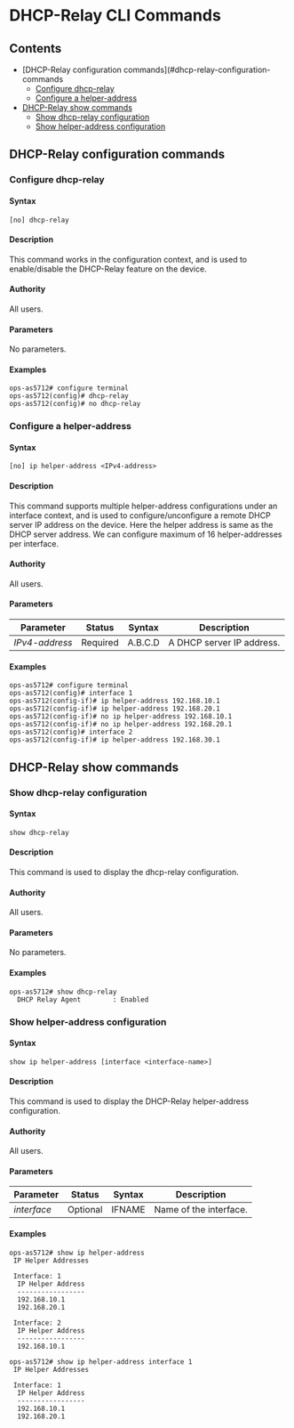 # DHCP-Relay CLI Commands

## Contents

- [DHCP-Relay configuration commands](#dhcp-relay-configuration-commands
    - [Configure dhcp-relay](#configure-dhcp-relay)
    - [Configure a helper-address](#configure-a-helper-address)
- [DHCP-Relay show commands](#dhcp-relay-show-commands)
    - [Show dhcp-relay configuration](#show-dhcp-relay-configuration)
    - [Show helper-address configuration](#show-helper-address-configuration)

## DHCP-Relay configuration commands
### Configure dhcp-relay
#### Syntax
`[no] dhcp-relay`
#### Description
This command works in the configuration context, and is used to enable/disable the DHCP-Relay feature on the device.
#### Authority
All users.
#### Parameters
No parameters.
#### Examples
```
ops-as5712# configure terminal
ops-as5712(config)# dhcp-relay
ops-as5712(config)# no dhcp-relay
```
### Configure a helper-address
#### Syntax
`[no] ip helper-address <IPv4-address>`
#### Description
This command supports multiple helper-address configurations under an interface context, and is used to configure/unconfigure a remote DHCP server IP address on the device. Here the helper address is same as the DHCP server address. We can configure maximum of 16 helper-addresses per interface.
#### Authority
All users.
#### Parameters
| Parameter | Status | Syntax | Description |
|-----------|--------|--------|---------------------------------------|
| *IPv4-address* | Required | A.B.C.D | A DHCP server IP address.|
#### Examples
```
ops-as5712# configure terminal
ops-as5712(config)# interface 1
ops-as5712(config-if)# ip helper-address 192.168.10.1
ops-as5712(config-if)# ip helper-address 192.168.20.1
ops-as5712(config-if)# no ip helper-address 192.168.10.1
ops-as5712(config-if)# no ip helper-address 192.168.20.1
ops-as5712(config)# interface 2
ops-as5712(config-if)# ip helper-address 192.168.30.1
```
## DHCP-Relay show commands

### Show dhcp-relay configuration
#### Syntax
`show dhcp-relay`
#### Description
This command is used to display the dhcp-relay configuration.
#### Authority
All users.
#### Parameters
No parameters.
#### Examples
```
ops-as5712# show dhcp-relay
  DHCP Relay Agent        : Enabled
```
### Show helper-address configuration
#### Syntax
`show ip helper-address [interface <interface-name>]`
#### Description
This command is used to display the DHCP-Relay helper-address configuration.
#### Authority
All users.

#### Parameters
| Parameter | Status | Syntax | Description |
|-----------|--------|--------|-------------|
| *interface* | Optional | IFNAME | Name of the interface.|
#### Examples
```
ops-as5712# show ip helper-address
 IP Helper Addresses

 Interface: 1
  IP Helper Address
  -----------------
  192.168.10.1
  192.168.20.1

 Interface: 2
  IP Helper Address
  -----------------
  192.168.10.1

ops-as5712# show ip helper-address interface 1
 IP Helper Addresses

 Interface: 1
  IP Helper Address
  -----------------
  192.168.10.1
  192.168.20.1

```
